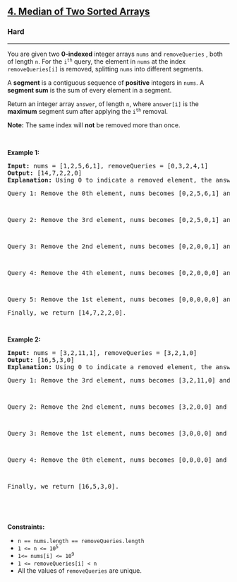 <h2><a href="https://leetcode.com/problems/median-of-two-sorted-arrays/">4. Median of Two Sorted Arrays</a></h2>
<h3>Hard</h3>
<hr>
<div><p>You are given two <strong>0-indexed</strong> integer arrays <code>nums</code> and <code>removeQueries</code> , both of length <code>n</code>. For the <code>i<sup>th</sup></code> query, the element in <code>nums</code>  at the index  <code>removeQueries[i]</code> is removed, splitting <code>nums</code> into different segments.</p><p>A <strong>segment</strong> is a contiguous sequence of <strong>positive</strong> integers in <code>nums</code>. A <strong>segment sum</strong> is the sum of every element in a segment.</p><p>Return an integer array <code>answer</code>, of length <code>n</code>, where <code>answer[i]</code> is the <strong>maximum</strong> segment sum after applying the <code>i<sup>th</sup></code> removal.</p><p> <strong>Note:</strong> The same index will <strong>not</strong> be removed more than once.</p>

<p>&nbsp;</p>
<p><strong class="example">Example 1:</strong></p>

<pre><strong>Input:</strong> nums = [1,2,5,6,1], removeQueries = [0,3,2,4,1]
<strong>Output:</strong> [14,7,2,2,0]
<strong>Explanation:</strong> Using 0 to indicate a removed element, the answer is as follows:
<p>Query 1: Remove the 0th element, nums becomes [0,2,5,6,1] and the maximum segment sum is 14 for segment [2,5,6,1].</p>
<p>Query 2: Remove the 3rd element, nums becomes [0,2,5,0,1] and the maximum segment sum is 7 for segment [2,5].</p>
<p>Query 3: Remove the 2nd element, nums becomes [0,2,0,0,1] and the maximum segment sum is 2 for segment [2].</p> 
<p>Query 4: Remove the 4th element, nums becomes [0,2,0,0,0] and the maximum segment sum is 2 for segment [2].</p> 
<p>Query 5: Remove the 1st element, nums becomes [0,0,0,0,0] and the maximum segment sum is 0, since there are no segments.</p><p>Finally, we return [14,7,2,2,0].</p>
</pre>

<p><strong class="example">Example 2:</strong></p>

<pre><strong>Input:</strong> nums = [3,2,11,1], removeQueries = [3,2,1,0]
<strong>Output:</strong> [16,5,3,0]
<strong>Explanation:</strong> Using 0 to indicate a removed element, the answer is as follows:
<p>Query 1: Remove the 3rd element, nums becomes [3,2,11,0] and the maximum segment sum is 16 for segment [3,2,11].</p>
<p>Query 2: Remove the 2nd element, nums becomes [3,2,0,0] and the maximum segment sum is 5 for segment [3,2].</p>
<p>Query 3: Remove the 1st element, nums becomes [3,0,0,0] and the maximum segment sum is 3 for segment [3].</p>
<p>Query 4: Remove the 0th element, nums becomes [0,0,0,0] and the maximum segment sum is 0, since there are no segments.</p>
<p>Finally, we return [16,5,3,0].</p>
</pre>

<p>&nbsp;</p>
<p><strong>Constraints:</strong></p>

<ul>
	<li><code>n == nums.length == removeQueries.length</code></li>
	<li><code>1 &lt;= n &lt;= 10<sup>5</sup></code></li>
	<li><code>1&lt;= nums[i] &lt;= 10<sup>9</sup></code></li>
	<li><code>1 &lt;= removeQueries[i] &lt; n</code></li>
	<li> All the values of <code>removeQueries</code> are unique.</li>

</ul>
</div>